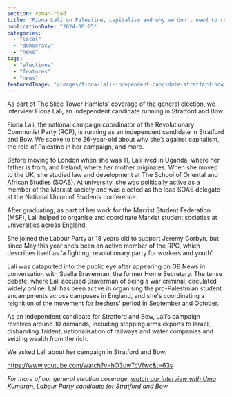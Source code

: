 ```yaml
---
section: roman-road
title: "Fiona Lali on Palestine, capitalism and why we don’t need to reduce immigration"
publicationDate: "2024-06-25"
categories: 
  - "local"
  - "democracy"
  - "news"
tags: 
  - "elections"
  - "features"
  - "news"
featuredImage: "/images/fiona-lali-independent-candidate-stratford-bow.jpg"
---
```


As part of The Slice Tower Hamlets’ coverage of the general election, we interview Fiona Lali, an independent candidate running in Stratford and Bow.

Fiona Lali, the national campaign coordinator of the Revolutionary Communist Party (RCP), is running as an independent candidate in Stratford and Bow. We spoke to the 26-year-old about why she’s against capitalism, the role of Palestine in her campaign, and more.

Before moving to London when she was 11, Lali lived in Uganda, where her father is from, and Ireland, where her mother originates. When she moved to the UK, she studied law and development at The School of Oriental and African Studies (SOAS). At university, she was politically active as a member of the Marxist society and was elected as the lead SOAS delegate at the National Union of Students conference.

After graduating, as part of her work for the Marxist Student Federation (MSF), Lali helped to organise and coordinate Marxist student societies at universities across England.

She joined the Labour Party at 18 years old to support Jeremy Corbyn, but since May this year she’s been an active member of the RPC, which describes itself as ‘a fighting, revolutionary party for workers and youth’. 

Lali was catapulted into the public eye after appearing on GB News in conversation with Suella Braverman, the former Home Secretary. The tense debate, where Lali accused Braverman of being a war criminal, circulated widely online. Lali has been active in organising the pro-Palestinian student encampments across campuses in England, and she's coordinating a reignition of the movement for freshers' period in September and October.

As an independent candidate for Stratford and Bow, Lali’s campaign revolves around 10 demands, including stopping arms exports to Israel, disbanding Trident, nationalisation of railways and water companies and seizing wealth from the rich. 

We asked Lali about her campaign in Stratford and Bow.

https://www.youtube.com/watch?v=hO3uwTcVfwc&t=63s

_For more of our general election coverage,_ [_watch our interview with Uma Kumaran, Labour Party candidate for Stratford and Bow_](https://romanroadlondon.com/uma-kumaran-labour-party-candidate-stratford-bow-interview/)

